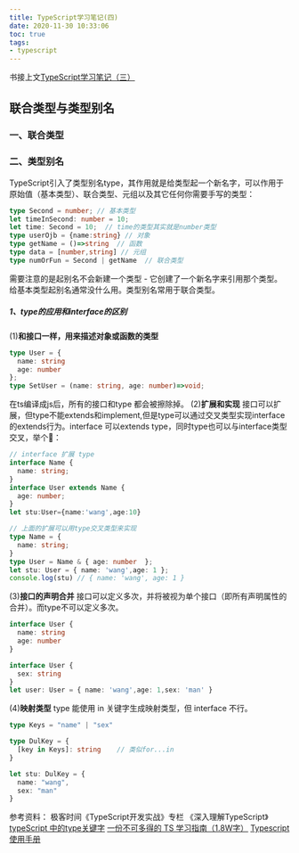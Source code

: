 ```yaml
---
title: TypeScript学习笔记(四)
date: 2020-11-30 10:33:06
toc: true
tags:
- typescript
---
```

书接上文[TypeScript学习笔记（三）](https://kyleezhang.github.io/2020/11/15/typescript-03/#more)
## 联合类型与类型别名
### 一、联合类型
### 二、类型别名
TypeScript引入了类型别名type，其作用就是给类型起一个新名字，可以作用于原始值（基本类型）、联合类型、元组以及其它任何你需要手写的类型：
```typescript
type Second = number; // 基本类型
let timeInSecond: number = 10;
let time: Second = 10;  // time的类型其实就是number类型
type userOjb = {name:string} // 对象
type getName = ()=>string  // 函数
type data = [number,string] // 元组
type numOrFun = Second | getName  // 联合类型
```
需要注意的是起别名不会新建一个类型 - 它创建了一个新名字来引用那个类型。给基本类型起别名通常没什么用。类型别名常用于联合类型。

##### 1、type的应用和interface的区别
(1)**和接口一样，用来描述对象或函数的类型**
```typescript
type User = {
  name: string
  age: number
};
type SetUser = (name: string, age: number)=>void;
```
在ts编译成js后，所有的接口和type 都会被擦除掉。
(2)**扩展和实现**
接口可以扩展，但type不能extends和implement,但是type可以通过交叉类型实现interface的extends行为。interface 可以extends type，同时type也可以与interface类型交叉，举个🌰：
```typescript
// interface 扩展 type
interface Name {
  name: string;
}
interface User extends Name {
  age: number;
}
let stu:User={name:'wang',age:10}

// 上面的扩展可以用type交叉类型来实现
type Name = {
  name: string;
}
type User = Name & { age: number  };
let stu: User = { name: 'wang',age: 1 };
console.log(stu) // { name: 'wang', age: 1 }
```
(3)**接口的声明合并**
接口可以定义多次，并将被视为单个接口（即所有声明属性的合并）。而type不可以定义多次。
```typescript
interface User {
  name: string
  age: number
}

interface User {
  sex: string
}
let user: User = { name: 'wang',age: 1,sex: 'man' }
```
(4)**映射类型**
type 能使用 in 关键字生成映射类型，但 interface 不行。
```typescript
type Keys = "name" | "sex"

type DulKey = {
  [key in Keys]: string    // 类似for...in
}

let stu: DulKey = {
  name: "wang",
  sex: "man"
}
```

参考资料：
极客时间《TypeScript开发实战》专栏
《深入理解TypeScript》
[typeScript 中的type关键字](https://juejin.cn/post/6876359681464336397)
[一份不可多得的 TS 学习指南（1.8W字）](https://juejin.im/post/6872111128135073806#heading-21)
[Typescript使用手册](https://www.bookstack.cn/read/TypeScript-3.6/doc-handbook-README.md)